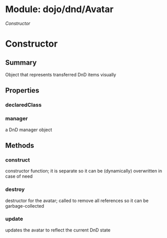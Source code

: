 # Module: dojo/dnd/Avatar

*Constructor*

# Constructor

## Summary

Object that represents transferred DnD items visually
## Properties

### declaredClass


### manager
a DnD manager object

## Methods

### construct
constructor function;
it is separate so it can be (dynamically) overwritten in case of need

### destroy
destructor for the avatar; called to remove all references so it can be garbage-collected

### update
updates the avatar to reflect the current DnD state


